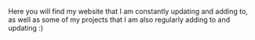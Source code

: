 Here you will find my website that I am constantly updating and adding to, as well as some of my projects that I am also regularly adding to and updating :)
